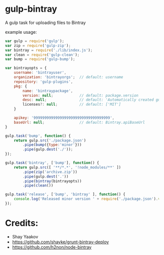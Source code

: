 gulp-bintray
============

A gulp task for uploading files to Bintray

example usage: 
```javascript
var gulp = require('gulp');
var zip = require('gulp-zip');
var bintray = require('./lib/index.js');
var clean = require('gulp-clean');
var bump = require('gulp-bump');

var bintrayopts = {
    username: 'bintrayuser',
    organization: 'bintrayorgs';  // default: username
    repository: 'gulp-plugins',
    pkg: {
        name: 'bintraypackage',
        version: null;            // default: package.version
        desc: null;               // default: 'Automatically created gulp-bintray package'
        licenses?: null;          // default: ['MIT'] 
    }

    apikey: '99999999999999999999999999999999999',
    baseUrl: null;                // default: Bintray.apiBaseUrl
}

gulp.task('bump', function() {
    return gulp.src('./package.json')
        .pipe(bump({type:'minor'}))
        .pipe(gulp.dest('./'));
});

gulp.task('bintray', ['bump'], function() {
    return gulp.src([ '**/*.*', '!node_modules/**' ])
        .pipe(zip('archive.zip'))	
        .pipe(gulp.dest('.'))
        .pipe(bintray(bintrayopts))
        .pipe(clean())

gulp.task('release', ['bump', 'bintray' ], function() {
    console.log('Released minor version ' + require('./package.json').version);
});

```
Credits:
========

- Shay Yaakov
- https://github.com/shayke/grunt-bintray-deploy
- https://github.com/h2non/node-bintray